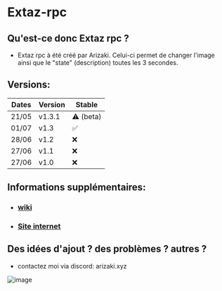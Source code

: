 # Extaz-rpc
## Qu'est-ce donc Extaz rpc ?
- Extaz rpc à été créé par Arizaki. Celui-ci permet de changer l'image ainsi que le "state" (description) toutes les 3 secondes.

## Versions:

| Dates   |     Version        |       Stable      |
| ------- | ------------------ | ----------------- |
| 21/05   |      v1.3.1        | :warning: (beta)
| 01/07   |      v1.3          | :white_check_mark:|
| 28/06   |      v1.2          |         :x:       |
| 27/06   |      v1.1          |         :x:       |
| 27/06   |      v1.0          |         :x:       |

## Informations supplémentaires: 

- ### [wiki](https://extaz.gitbook.io/extaz/)
- ### [Site internet](https://extaz.netlify.app/)

## Des idées d'ajout ? des problèmes ? autres ?
- contactez moi via discord: arizaki.xyz

![image](https://github.com/Az-png/Extaz-rpc/assets/79724270/2e5dd837-9d9e-4aba-8378-400eab37bd5c)
